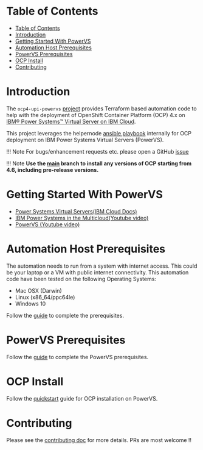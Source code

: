 # Table of Contents

- [Table of Contents](#table-of-contents)
- [Introduction](#introduction)
- [Getting Started With PowerVS](#getting-started-with-powervs)
- [Automation Host Prerequisites](#automation-host-prerequisites)
- [PowerVS Prerequisites](#powervs-prerequisites)
- [OCP Install](#ocp-install)
- [Contributing](#contributing)


# Introduction

The `ocp4-upi-powervs` [project](https://github.com/ocp-power-automation/ocp4-upi-powervs) provides Terraform based automation code to help with the deployment of OpenShift Container Platform (OCP) 4.x on [IBM® Power Systems™ Virtual Server on IBM Cloud](https://www.ibm.com/cloud/power-virtual-server).

This project leverages the helpernode [ansible playbook](https://github.com/redhat-cop/ocp4-helpernode) internally for OCP deployment on IBM Power Systems Virtual Servers (PowerVS).

!!! Note
        For bugs/enhancement requests etc. please open a GitHub [issue](https://github.com/ocp-power-automation/ocp4-upi-powervs/issues)

!!! Note
        **Use the [main](https://github.com/ocp-power-automation/ocp4-upi-powervs/tree/main) branch to install any versions of OCP starting from 4.6, including pre-release versions.**


# Getting Started With PowerVS

- [Power Systems Virtual Servers(IBM Cloud Docs)](https://cloud.ibm.com/docs/power-iaas?topic=power-iaas-getting-started)
- [IBM Power Systems in the Multicloud(Youtube video)](https://www.youtube.com/watch?v=RywSfXT_LLs)
- [PowerVS (Youtube video)](https://www.youtube.com/playlist?list=PLVrJaTKVPbKM_9HU8fm4QsklgzLGUwFpv)

# Automation Host Prerequisites

The automation needs to run from a system with internet access. This could be your laptop or a VM with public internet connectivity. This automation code have been tested on the following Operating Systems:
- Mac OSX (Darwin)
- Linux (x86_64/ppc64le)
- Windows 10

Follow the [guide](docs/automation_host_prereqs.md) to complete the prerequisites.

# PowerVS Prerequisites

Follow the [guide](docs/ocp_prereqs_powervs.md) to complete the PowerVS prerequisites.

# OCP Install

Follow the [quickstart](docs/quickstart.md) guide for OCP installation on PowerVS.


# Contributing
Please see the [contributing doc](CONTRIBUTING.md) for more details.
PRs are most welcome !!
